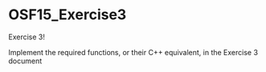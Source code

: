 # OSF15_Exercise3
Exercise 3!

Implement the required functions, or their C++ equivalent, in the Exercise 3 document
